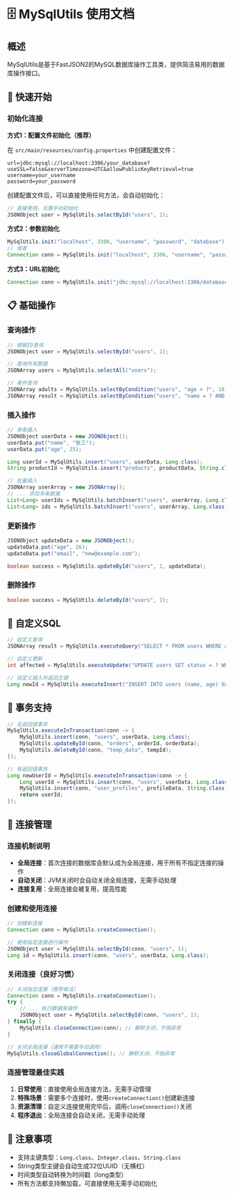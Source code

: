 # 🗄️ MySqlUtils 使用文档

## 概述

MySqlUtils是基于FastJSON2的MySQL数据库操作工具类，提供简洁易用的数据库操作接口。

## 🚀 快速开始

### 初始化连接

**方式1：配置文件初始化（推荐）**

在 `src/main/resources/config.properties` 中创建配置文件：

```properties
url=jdbc:mysql://localhost:3306/your_database?useSSL=false&serverTimezone=UTC&allowPublicKeyRetrieval=true
username=your_username
password=your_password
```

创建配置文件后，可以直接使用任何方法，会自动初始化：

```java
// 直接使用，无需手动初始化
JSONObject user = MySqlUtils.selectById("users", 1);
```

**方式2：参数初始化**

```java
MySqlUtils.init("localhost", 3306, "username", "password", "database");
// 或者
Connection conn = MySqlUtils.init("localhost", 3306, "username", "password", "database");
```

**方式3：URL初始化**

```java
Connection conn = MySqlUtils.init("jdbc:mysql://localhost:3306/database", "username", "password");
```

## 📋 基础操作

### 查询操作

```java
// 根据ID查询
JSONObject user = MySqlUtils.selectById("users", 1);

// 查询所有数据
JSONArray users = MySqlUtils.selectAll("users");

// 条件查询
JSONArray adults = MySqlUtils.selectByCondition("users", "age > ?", 18);
JSONArray result = MySqlUtils.selectByCondition("users", "name = ? AND age > ?", "张三", 20);
```

### 插入操作

```java
// 单条插入
JSONObject userData = new JSONObject();
userData.put("name", "张三");
userData.put("age", 25);

Long userId = MySqlUtils.insert("users", userData, Long.class);
String productId = MySqlUtils.insert("products", productData, String.class); // 自动生成UUID

// 批量插入
JSONArray userArray = new JSONArray();
// ... 添加多条数据
List<Long> userIds = MySqlUtils.batchInsert("users", userArray, Long.class, 500); // 每批500条
List<Long> ids = MySqlUtils.batchInsert("users", userArray, Long.class); // 默认1000条
```

### 更新操作

```java
JSONObject updateData = new JSONObject();
updateData.put("age", 26);
updateData.put("email", "new@example.com");

boolean success = MySqlUtils.updateById("users", 1, updateData);
```

### 删除操作

```java
boolean success = MySqlUtils.deleteById("users", 1);
```

## 🔧 自定义SQL

```java
// 自定义查询
JSONArray result = MySqlUtils.executeQuery("SELECT * FROM users WHERE age BETWEEN ? AND ?", 18, 65);

// 自定义更新
int affected = MySqlUtils.executeUpdate("UPDATE users SET status = ? WHERE age < ?", "inactive", 18);

// 自定义插入并返回主键
Long newId = MySqlUtils.executeInsert("INSERT INTO users (name, age) VALUES (?, ?)", Long.class, "李四", 30);
```

## 💼 事务支持

```java
// 无返回值事务
MySqlUtils.executeInTransaction(conn -> {
    MySqlUtils.insert(conn, "users", userData, Long.class);
    MySqlUtils.updateById(conn, "orders", orderId, orderData);
    MySqlUtils.deleteById(conn, "temp_data", tempId);
});

// 有返回值事务
Long newUserId = MySqlUtils.executeInTransaction(conn -> {
    Long userId = MySqlUtils.insert(conn, "users", userData, Long.class);
    MySqlUtils.insert(conn, "user_profiles", profileData, String.class);
    return userId;
});
```

## 🔌 连接管理

### 连接机制说明

- **全局连接**：首次连接的数据库会默认成为全局连接，用于所有不指定连接的操作
- **自动关闭**：JVM关闭时会自动关闭全局连接，无需手动处理
- **连接复用**：全局连接会被复用，提高性能

### 创建和使用连接

```java
// 创建新连接
Connection conn = MySqlUtils.createConnection();

// 使用指定连接进行操作
JSONObject user = MySqlUtils.selectById(conn, "users", 1);
Long id = MySqlUtils.insert(conn, "users", userData, Long.class);
```

### 关闭连接（良好习惯）

```java
// 关闭指定连接（推荐做法）
Connection conn = MySqlUtils.createConnection();
try {
    // ... 执行数据库操作
    JSONObject user = MySqlUtils.selectById(conn, "users", 1);
} finally {
    MySqlUtils.closeConnection(conn); // 静默关闭，不抛异常
}

// 关闭全局连接（通常不需要手动调用）
MySqlUtils.closeGlobalConnection(); // 静默关闭，不抛异常
```

### 连接管理最佳实践

1. **日常使用**：直接使用全局连接方法，无需手动管理
2. **特殊场景**：需要多个连接时，使用`createConnection()`创建新连接
3. **资源清理**：自定义连接使用完毕后，调用`closeConnection()`关闭
4. **程序退出**：全局连接会自动关闭，无需手动处理

## 📝 注意事项

- 支持主键类型：`Long.class`、`Integer.class`、`String.class`
- String类型主键会自动生成32位UUID（无横杠）
- 时间类型自动转换为时间戳（long类型）
- 所有方法都支持懒加载，可直接使用无需手动初始化 